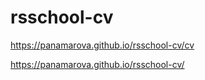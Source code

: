 # rsschool-cv

https://panamarova.github.io/rsschool-cv/cv

https://panamarova.github.io/rsschool-cv/
